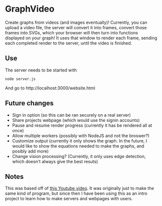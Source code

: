 # GraphVideo
Create graphs from videos (and images eventually)!
Currently, you can upload a video file, the server will convert it into frames, convert those frames into SVGs, which your browser will then turn into functions displayed on your graph! It uses that window to render each frame, sending each completed render to the server, until the video is finished.

## Use
The server needs to be started with
```
node server.js
```
And go to http://localhost:3000/website.html
## Future changes
- Sign in option (so this can be ran securely on a real server)
- Share projects webpage (which would use the signin accounts)
- Pause and resume render progress (currently it has be rendered all at once)
- Allow multiple workers (possibly with NodeJS and not the broswer?)
- Customize output (currently it only shows the graph. In the future, I would like to show the equations needed to make the graphs, and posibly add more)
- Change vision processing? (Currently, it only uses edge detection, which doesn't always give the best resuts)

## Notes
This was based off of [this Youtube video](https://www.youtube.com/watch?v=BQvBq3K50u8&list=PLDBGIJ3hJ1-smfNoX4GzJlkfLLqSAcBuV&index=9).
It was originally just to make the same kind of program, but since then I have been using this as an intro project to learn how to make servers and webpages with users.
